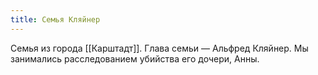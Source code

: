 ```yaml
---
title: Семья Кляйнер
---
```

Семья из города [[Карштадт]]. Глава семьи — Альфред Кляйнер. Мы занимались расследованием убийства его дочери, Анны.